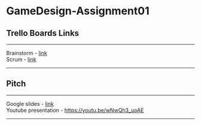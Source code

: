 # GameDesign-Assignment01

## Trello Boards Links
***

Brainstorm - [link](https://trello.com/b/fcgsUdT9/brainstorm-ca1-pandoras-box)
<br />
Scrum - [link](https://trello.com/b/ieOV2o3q/ca1-pandoras-box)

***
## Pitch
***

Google slides - [link](https://docs.google.com/presentation/d/1KClzROpYA486kBuBbJTN4kOGRkNRQQVlqt65r2l42Qo/edit?usp=sharing)
<br />
Youtube presentation - https://youtu.be/wNwQh3_uoAE

***
